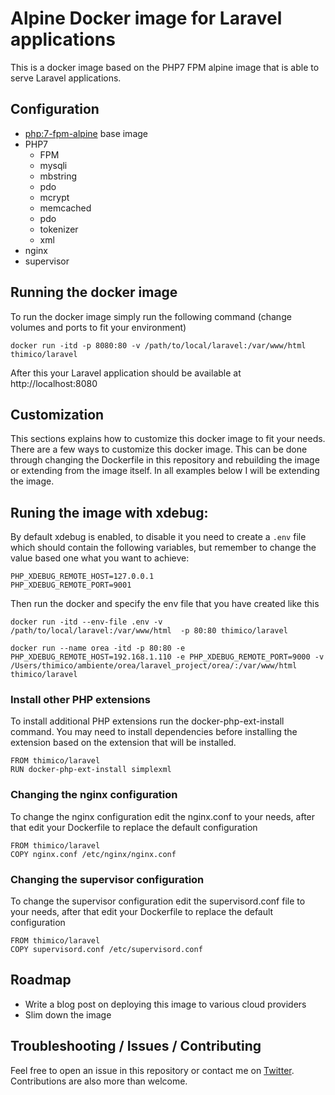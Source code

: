 # Alpine Docker image for Laravel applications
This is a docker image based on the PHP7 FPM alpine image that is able to serve Laravel applications.

## Configuration
- [php:7-fpm-alpine](https://hub.docker.com/_/php/) base image
- PHP7
  - FPM
  - mysqli
  - mbstring
  - pdo
  - mcrypt
  - memcached
  - pdo
  - tokenizer
  - xml
- nginx
- supervisor

## Running the docker image
To run the docker image simply run the following command (change volumes and ports to fit your environment)
```
docker run -itd -p 8080:80 -v /path/to/local/laravel:/var/www/html thimico/laravel
```
After this your Laravel application should be available at http://localhost:8080

## Customization
This sections explains how to customize this docker image to fit your needs. There are a few ways to customize this docker image. This can be done through changing the Dockerfile in this repository and rebuilding the image or extending from the image itself. In all examples below I will be extending the image.
 
## Runing the image with xdebug:

By default xdebug is enabled, to disable it you need to create a `.env` file which should contain the following variables, but remember to change the value based one what you want to achieve:

```
PHP_XDEBUG_REMOTE_HOST=127.0.0.1
PHP_XDEBUG_REMOTE_PORT=9001
```

Then run the docker and specify the env file that you have created like this

```
docker run -itd --env-file .env -v /path/to/local/laravel:/var/www/html  -p 80:80 thimico/laravel
```
```
docker run --name orea -itd -p 80:80 -e PHP_XDEBUG_REMOTE_HOST=192.168.1.110 -e PHP_XDEBUG_REMOTE_PORT=9000 -v /Users/thimico/ambiente/orea/laravel_project/orea/:/var/www/html thimico/laravel
```

### Install other PHP extensions
To install additional PHP extensions run the docker-php-ext-install command. You may need to install dependencies before installing the extension based on the extension that will be installed.
```
FROM thimico/laravel
RUN docker-php-ext-install simplexml
```

### Changing the nginx configuration
To change the nginx configuration edit the nginx.conf to your needs, after that edit your Dockerfile to replace the default configuration
```
FROM thimico/laravel
COPY nginx.conf /etc/nginx/nginx.conf
```

### Changing the supervisor configuration
To change the supervisor configuration edit the supervisord.conf file to your needs, after that edit your Dockerfile to replace the default configuration
```
FROM thimico/laravel
COPY supervisord.conf /etc/supervisord.conf
```

## Roadmap
- Write a blog post on deploying this image to various cloud providers
- Slim down the image

## Troubleshooting / Issues / Contributing
Feel free to open an issue in this repository or contact me on [Twitter](https://twitter.com/Niels277). Contributions are also more than welcome.
